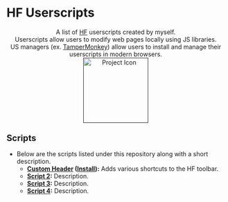 # HF Userscripts
<p align="center">
A list of <a href="https://hackforums.net/">HF</a> userscripts created by myself.
<br />
Userscripts allow users to modify web pages locally using JS libraries. 
<br />
US managers (ex. <a href="https://tampermonkey.net/">TamperMonkey</a>) allow users to install and manage their userscripts in modern browsers.
<br />
<a href=""><img src="https://github.com/xadamxk/HF-Userscripts/blob/master/projecticon.png" width="150" height="150" title="Project Icon"  /></a>
<br />
</p>




<h3><b><big>Scripts</big></b></h3>
<ul><li>Below are the scripts listed under this repository along with a short description.

<ul><li><b><a href="https://github.com/xadamxk/HF-Userscripts/tree/master/Custom%20Header">Custom Header</a> (<a href="https://github.com/xadamxk/HF-Userscripts/raw/master/Custom%20Header/Custom%20Header.user.js">Install</a>):</b> Adds various shortcuts to the HF toolbar.</li></ul>
<ul><li><b><a href="https://github.com/xadamxk/HF-Userscripts">Script 2</a>:</b> Description.</li></ul>
<ul><li><b><a href="https://github.com/xadamxk/HF-Userscripts">Script 3</a>:</b> Description.</li></ul>
<ul><li><b><a href ="https://github.com/xadamxk/HF-Userscripts">Script 4</a>:</b> Description.</li></ul>



</li></ul>
